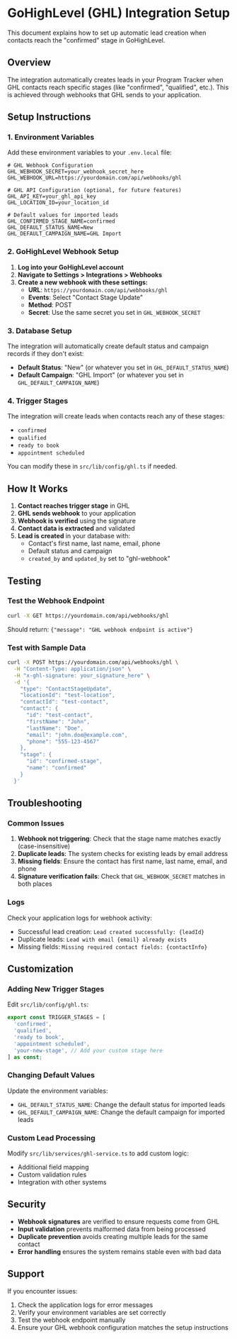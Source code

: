 # GoHighLevel (GHL) Integration Setup

This document explains how to set up automatic lead creation when contacts reach the "confirmed" stage in GoHighLevel.

## Overview

The integration automatically creates leads in your Program Tracker when GHL contacts reach specific stages (like "confirmed", "qualified", etc.). This is achieved through webhooks that GHL sends to your application.

## Setup Instructions

### 1. Environment Variables

Add these environment variables to your `.env.local` file:

```env
# GHL Webhook Configuration
GHL_WEBHOOK_SECRET=your_webhook_secret_here
GHL_WEBHOOK_URL=https://yourdomain.com/api/webhooks/ghl

# GHL API Configuration (optional, for future features)
GHL_API_KEY=your_ghl_api_key
GHL_LOCATION_ID=your_location_id

# Default values for imported leads
GHL_CONFIRMED_STAGE_NAME=confirmed
GHL_DEFAULT_STATUS_NAME=New
GHL_DEFAULT_CAMPAIGN_NAME=GHL Import
```

### 2. GoHighLevel Webhook Setup

1. **Log into your GoHighLevel account**
2. **Navigate to Settings > Integrations > Webhooks**
3. **Create a new webhook with these settings:**
   - **URL**: `https://yourdomain.com/api/webhooks/ghl`
   - **Events**: Select "Contact Stage Update"
   - **Method**: POST
   - **Secret**: Use the same secret you set in `GHL_WEBHOOK_SECRET`

### 3. Database Setup

The integration will automatically create default status and campaign records if they don't exist:

- **Default Status**: "New" (or whatever you set in `GHL_DEFAULT_STATUS_NAME`)
- **Default Campaign**: "GHL Import" (or whatever you set in `GHL_DEFAULT_CAMPAIGN_NAME`)

### 4. Trigger Stages

The integration will create leads when contacts reach any of these stages:
- `confirmed`
- `qualified`
- `ready to book`
- `appointment scheduled`

You can modify these in `src/lib/config/ghl.ts` if needed.

## How It Works

1. **Contact reaches trigger stage** in GHL
2. **GHL sends webhook** to your application
3. **Webhook is verified** using the signature
4. **Contact data is extracted** and validated
5. **Lead is created** in your database with:
   - Contact's first name, last name, email, phone
   - Default status and campaign
   - `created_by` and `updated_by` set to "ghl-webhook"

## Testing

### Test the Webhook Endpoint

```bash
curl -X GET https://yourdomain.com/api/webhooks/ghl
```

Should return: `{"message": "GHL webhook endpoint is active"}`

### Test with Sample Data

```bash
curl -X POST https://yourdomain.com/api/webhooks/ghl \
  -H "Content-Type: application/json" \
  -H "x-ghl-signature: your_signature_here" \
  -d '{
    "type": "ContactStageUpdate",
    "locationId": "test-location",
    "contactId": "test-contact",
    "contact": {
      "id": "test-contact",
      "firstName": "John",
      "lastName": "Doe",
      "email": "john.doe@example.com",
      "phone": "555-123-4567"
    },
    "stage": {
      "id": "confirmed-stage",
      "name": "confirmed"
    }
  }'
```

## Troubleshooting

### Common Issues

1. **Webhook not triggering**: Check that the stage name matches exactly (case-insensitive)
2. **Duplicate leads**: The system checks for existing leads by email address
3. **Missing fields**: Ensure the contact has first name, last name, email, and phone
4. **Signature verification fails**: Check that `GHL_WEBHOOK_SECRET` matches in both places

### Logs

Check your application logs for webhook activity:
- Successful lead creation: `Lead created successfully: {leadId}`
- Duplicate leads: `Lead with email {email} already exists`
- Missing fields: `Missing required contact fields: {contactInfo}`

## Customization

### Adding New Trigger Stages

Edit `src/lib/config/ghl.ts`:

```typescript
export const TRIGGER_STAGES = [
  'confirmed',
  'qualified',
  'ready to book',
  'appointment scheduled',
  'your-new-stage', // Add your custom stage here
] as const;
```

### Changing Default Values

Update the environment variables:
- `GHL_DEFAULT_STATUS_NAME`: Change the default status for imported leads
- `GHL_DEFAULT_CAMPAIGN_NAME`: Change the default campaign for imported leads

### Custom Lead Processing

Modify `src/lib/services/ghl-service.ts` to add custom logic:
- Additional field mapping
- Custom validation rules
- Integration with other systems

## Security

- **Webhook signatures** are verified to ensure requests come from GHL
- **Input validation** prevents malformed data from being processed
- **Duplicate prevention** avoids creating multiple leads for the same contact
- **Error handling** ensures the system remains stable even with bad data

## Support

If you encounter issues:
1. Check the application logs for error messages
2. Verify your environment variables are set correctly
3. Test the webhook endpoint manually
4. Ensure your GHL webhook configuration matches the setup instructions







